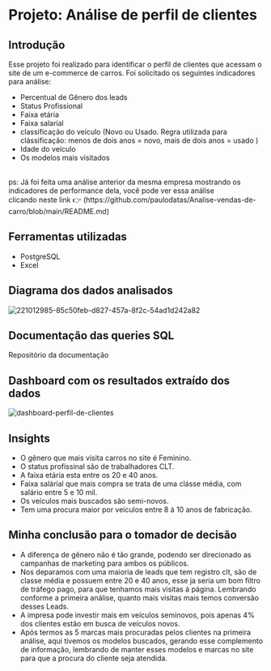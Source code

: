 # Projeto: Análise de perfil de clientes
## Introdução
Esse projeto foi realizado para identificar o perfil de clientes que acessam o site de um e-commerce de carros.
Foi solicitado os seguintes indicadores para análise:
* Percentual de Gênero dos leads
* Status Profissional
* Faixa etária
* Faixa salarial
* classificação do veículo (Novo ou Usado. Regra utilizada para clássificação: menos de dois anos = novo, mais de dois anos = usado )
* Idade do veículo
* Os modelos mais visitados
<br>
ps: Já foi feita uma análise anterior da mesma empresa mostrando os indicadores de performance dela, você pode ver essa análise 
<br>
clicando neste link 👉 (https://github.com/paulodatas/Analise-vendas-de-carro/blob/main/README.md)

## Ferramentas utilizadas
* PostgreSQL
* Excel

## Diagrama dos dados analisados
![221012985-85c50feb-d827-457a-8f2c-54ad1d242a82](https://user-images.githubusercontent.com/124627259/223159648-0c992829-13c9-483d-8c01-4f2e03c3ed9c.png)

## Documentação das queries SQL
Repositório da documentação

## Dashboard com os resultados extraído dos dados
![dashboard-perfil-de-clientes](https://user-images.githubusercontent.com/124627259/223160331-119406fb-42d2-43d3-822b-dce95f7cda6b.PNG)

## Insights
* O gênero que mais visita carros no site é Feminino.
* O status profissinal são de trabalhadores CLT.
* A faixa etária esta entre os 20 e 40 anos.
* Faixa salárial que mais compra se trata de uma clásse média, com salário entre 5 e 10 mil.
* Os veículos mais buscados são semi-novos.
* Tem uma procura maior por veículos entre 8 á 10 anos de fabricação.

## Minha conclusão para o tomador de decisão
* A diferença de gênero não é tão grande, podendo ser direcionado as campanhas de marketing para ambos os públicos.
* Nos deparamos com uma maioria de leads que tem registro clt, são de classe média e possuem entre 20 e 40 anos, esse ja seria um bom filtro de tráfego pago, para que tenhamos mais visitas á página. Lembrando conforme a primeira análise, quanto mais visitas mais temos conversão desses Leads.
* A impresa pode investir mais em veículos seminovos, pois apenas 4% dos clientes estão em busca de veículos novos.
* Após termos as 5 marcas mais procuradas pelos clientes na primeira análise, aqui tivemos os modelos buscados, gerando esse complemento de informação, lembrando de manter esses modelos e marcas no site para que a procura do cliente seja atendida.
